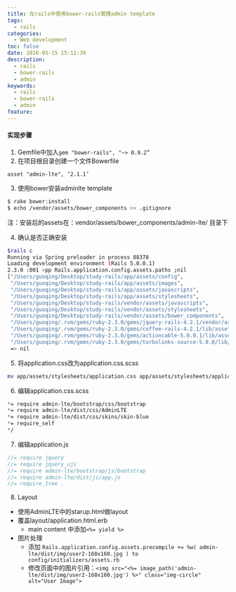 ```yaml
---
title: 在rails中使用bower-rails管理admin template
tags:
  - rails
categories:
  - Web development
toc: false
date: 2016-05-15 15:11:39
description: 
  - rails
  - bower-rails
  - admin
keywords:
  - rails
  - bower-rails
  - admin
feature:
---
```


#### 实现步骤
1. Gemfile中加入`gem "bower-rails", "~> 0.9.2”`
2. 在项目根目录创建一个文件Bowerfile
``` 
asset "admin-lte", ‘2.1.1’
```
3. 使用bower安装adminlte template
``` bash
$ rake bower:install
$ echo /vendor/assets/bower_components >> .gitignore
```
  注：安装后的assets在：vendor/assets/bower_components/admin-lte/ 目录下
<!-- more -->
4. 确认是否正确安装
``` bash
$rails c
Running via Spring preloader in process 88378
Loading development environment (Rails 5.0.0.1)
2.3.0 :001 >pp Rails.application.config.assets.paths ;nil
["/Users/guoqing/Desktop/study-rails/app/assets/config",
 "/Users/guoqing/Desktop/study-rails/app/assets/images",
 "/Users/guoqing/Desktop/study-rails/app/assets/javascripts",
 "/Users/guoqing/Desktop/study-rails/app/assets/stylesheets",
 "/Users/guoqing/Desktop/study-rails/vendor/assets/javascripts",
 "/Users/guoqing/Desktop/study-rails/vendor/assets/stylesheets",
 "/Users/guoqing/Desktop/study-rails/vendor/assets/bower_components",
 "/Users/guoqing/.rvm/gems/ruby-2.3.0/gems/jquery-rails-4.2.1/vendor/assets/javascripts",
 "/Users/guoqing/.rvm/gems/ruby-2.3.0/gems/coffee-rails-4.2.1/lib/assets/javascripts",
 "/Users/guoqing/.rvm/gems/ruby-2.3.0/gems/actioncable-5.0.0.1/lib/assets/compiled",
 "/Users/guoqing/.rvm/gems/ruby-2.3.0/gems/turbolinks-source-5.0.0/lib/assets/javascripts"]
 => nil

```

5. 将application.css改为application.css.scss
``` bash
mv app/assets/stylesheets/application.css app/assets/stylesheets/application.css.scss
```

6. 编辑application.css.scss
``` scss
*= require admin-lte/bootstrap/css/bootstrap
*= require admin-lte/dist/css/AdminLTE
*= require admin-lte/dist/css/skins/skin-blue
*= require_self
*/
```

7. 编辑application.js
``` js
//= require jquery 
//= require jquery_ujs
//= require admin-lte/bootstrap/js/bootstrap
//= require admin-lte/dist/js/app.js 
//= require_tree .
```

8. Layout
* 使用AdminLTE中的starup.html做layout
* 覆盖layout/application.html.erb
  * main content 中添加`<%= yield %>`
* 图片处理
  * 添加 `Rails.application.config.assets.precompile += %w( admin-lte/dist/img/user2-160x160.jpg ) to config/initializers/assets.rb`
  * 修改页面中的图片引用：`<img src="<%= image_path('admin-lte/dist/img/user2-160x160.jpg') %>" class="img-circle" alt="User Image">`